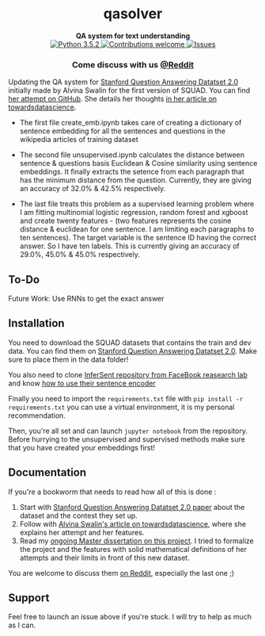 <h1 align="center">qasolver</h1> 
<div align="center">
  <strong>QA system for text understanding</strong>
</div>

<div align="center">
  <!-- Stability -->
  <a href="https://img.shields.io/badge/python-3.5.2-yellow.svg">
    <img src="https://img.shields.io/badge/python-3.5.2-yellow.svg"
      alt="Python 3.5.2" />
  </a>  <a href="https://img.shields.io/badge/contributions-welcome-orange.svg">
    <img src="https://img.shields.io/badge/contributions-welcome-orange.svg"
      alt="Contributions welcome" />
  </a>
  <a href="https://github.com/antoinecomp/qasolver/issues">
    <img src="https://img.shields.io/github/issues/antoinecomp/drqa.svg"
      alt="Issues" />
  </a>
</div>
<div align="center">
  <h3>
	Come discuss with us 
    <a href="https://www.reddit.com/r/Moodbot/">
      @Reddit
    </a>
  </h3>
</div>


Updating the QA system for [Stanford Question Answering Datatset 2.0](https://rajpurkar.github.io/SQuAD-explorer/) initially made by Alvina Swalin for the first version of SQUAD. You can find [her attempt on GitHub](https://github.com/aswalin/SQuAD). She details her thoughts [in her article on towardsdatascience](https://towardsdatascience.com/building-a-question-answering-system-part-1-9388aadff507).

 - The first file create_emb.ipynb takes care of creating a dictionary of sentence embedding for all the sentences and questions in the wikipedia articles of training dataset

 - The second file unsupervised.ipynb calculates the distance between sentence & questions basis Euclidean & Cosine similarity using sentence embeddings. It finally extracts the setence from each paragraph that has the minimum distance from the question. Currently, they are giving an accuracy of 32.0% & 42.5% respectively.

 - The last file treats this problem as a supervised learning problem where I am fitting multinomial logistic regression, random forest and xgboost and create twenty features - (two features represents the cosine distance & euclidean for one sentence. I am limiting each paragraphs to ten sentences). The target variable is the sentence ID having the correct answer. So I have ten labels. This is currently giving an accuracy of 29.0%, 45.0% & 45.0% respectively.

## To-Do
Future Work: Use RNNs to get the exact answer

## Installation

You need to download the SQUAD datasets that contains the train and dev data. You can find them on [Stanford Question Answering Datatset 2.0](https://rajpurkar.github.io/SQuAD-explorer/). Make sure to place them in the data folder!

You also need to clone [InferSent repository from FaceBook reasearch lab](https://github.com/facebookresearch/InferSent) and know [how to use their sentence encoder](https://github.com/facebookresearch/InferSent#use-our-sentence-encoder)

Finally you need to import the `requirements.txt` file with `pip install -r requirements.txt` you can use a virtual environment, it is my personal recommendation.

Then, you're all set and can launch `jupyter notebook` from the repository. Before hurrying to the unsupervised and supervised methods make sure that you have created your embeddings first!

## Documentation 

If you're a bookworm that needs to read how all of this is done :

 1. Start with [Stanford Question Answering Datatset 2.0 paper](https://arxiv.org/pdf/1806.03822.pdf) about the dataset and the contest they set up.
 2. Follow with [Alvina Swalin's article on towardsdatascience](https://towardsdatascience.com/building-a-question-answering-system-part-1-9388aadff507), where she explains her attempt and her features.
 3. Read my [ongoing Master dissertation on this project](https://www.overleaf.com/read/xgkqdjfswtgz). I tried to formalize the project and the features with solid mathematical definitions of her attempts and their limits in front of this new dataset.

You are welcome to discuss them [on Reddit](https://www.reddit.com/r/Moodbot/), especially the last one ;)
## Support

Feel free to launch an issue above if you're stuck. I will try to help as much as I can.
